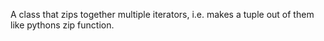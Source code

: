 A class that zips together multiple iterators, i.e. makes a tuple out of them like pythons zip function.
